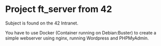 # Project ft_server from 42

Subject is found on the 42 Intranet.

You have to use Docker (Container running on Debian:Buster) to create a simple webserver using nginx, running Wordpress and PHPMyAdmin.
